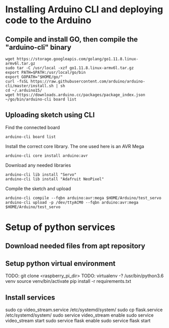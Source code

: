 # Installing Arduino CLI and deploying code to the Arduino
## Compile and install GO, then compile the "arduino-cli" binary
```
wget https://storage.googleapis.com/golang/go1.11.8.linux-armv6l.tar.gz
sudo tar -C /usr/local -xzf go1.11.8.linux-armv6l.tar.gz 
export PATH=$PATH:/usr/local/go/bin
export GOPATH="$HOME/go/"
curl -fsSL https://raw.githubusercontent.com/arduino/arduino-cli/master/install.sh | sh
cd ~/.arduino15/
wget https://downloads.arduino.cc/packages/package_index.json
~/go/bin/arduino-cli board list
```

## Uploading sketch using CLI
Find the connected board
``` 
arduino-cli board list
```

Install the correct core library. The one used here is an AVR Mega
``` 
arduino-cli core install arduino:avr
```

Download any needed libraries
``` 
arduino-cli lib install "Servo"
arduino-cli lib install "Adafruit NeoPixel"
```

Compile the sketch and upload
``` 
arduino-cli compile --fqbn arduino:avr:mega $HOME/Arduino/test_servo
arduino-cli upload -p /dev/ttyACM0 --fqbn arduino:avr:mega $HOME/Arduino/test_servo
```

# Setup of python services
## Download needed files from apt repository
## Setup python virtual environment
TODO: git clone <raspberry_pi_dir>
TODO: virtualenv -? /usr/bin/python3.6 venv
source venv/bin/activate
pip install -r requirements.txt
## Install services
sudo cp video_stream.service /etc/systemd/system/
sudo cp flask.service /etc/systemd/system/
sudo service video_stream enable
sudo service video_stream start
sudo service flask enable
sudo service flask start
